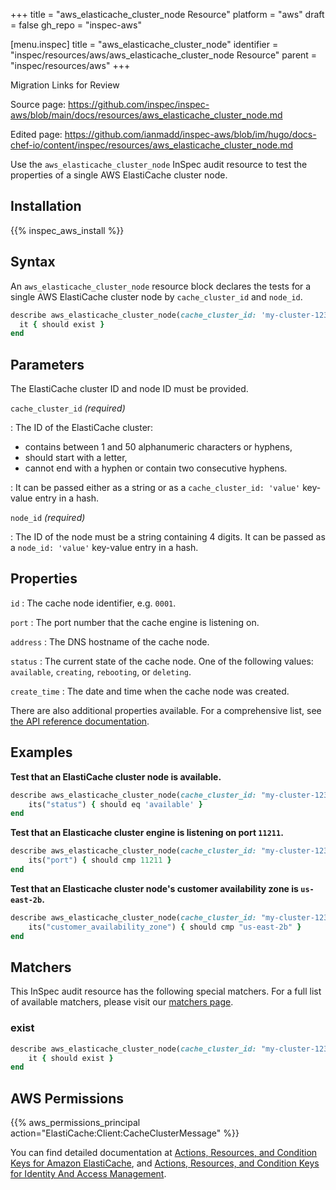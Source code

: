 +++
title = "aws_elasticache_cluster_node Resource"
platform = "aws"
draft = false
gh_repo = "inspec-aws"

[menu.inspec]
title = "aws_elasticache_cluster_node"
identifier = "inspec/resources/aws/aws_elasticache_cluster_node Resource"
parent = "inspec/resources/aws"
+++

<div class="admonition-note">
<p class="admonition-note-title">Migration Links for Review</p>
<div class="admonition-note-text">
<p>Source page: <a href="https://github.com/inspec/inspec-aws/blob/main/docs/resources/aws_elasticache_cluster_node.md">https://github.com/inspec/inspec-aws/blob/main/docs/resources/aws_elasticache_cluster_node.md</a></p>
<p>Edited page: <a href="https://github.com/ianmadd/inspec-aws/blob/im/hugo/docs-chef-io/content/inspec/resources/aws_elasticache_cluster_node.md">https://github.com/ianmadd/inspec-aws/blob/im/hugo/docs-chef-io/content/inspec/resources/aws_elasticache_cluster_node.md</a></p>
</div>
</div>


Use the `aws_elasticache_cluster_node` InSpec audit resource to test the properties of a single AWS ElastiCache cluster node.

## Installation

{{% inspec_aws_install %}}

## Syntax

An `aws_elasticache_cluster_node` resource block declares the tests for a single AWS ElastiCache cluster node by `cache_cluster_id`  and `node_id`.

```ruby
describe aws_elasticache_cluster_node(cache_cluster_id: 'my-cluster-123', node_id: '0001') do
  it { should exist }
end
```

## Parameters

The ElastiCache cluster ID and node ID must be provided.

`cache_cluster_id` _(required)_

: The ID of the ElastiCache cluster:
   - contains between 1 and 50 alphanumeric characters or hyphens, 
   - should start with a letter, 
   - cannot end with a hyphen or contain two consecutive hyphens.

: It can be passed either as a string or as a `cache_cluster_id: 'value'` key-value entry in a hash.

`node_id` _(required)_

: The ID of the node must be a string containing 4 digits. It can be passed as a `node_id: 'value'` key-value entry in a hash.

## Properties

`id`
: The cache node identifier, e.g. `0001`.

`port`
: The port number that the cache engine is listening on.

`address`
: The DNS hostname of the cache node.

`status`
: The current state of the cache node. One of the following values: `available`, `creating`, `rebooting`, or `deleting`.

`create_time`
: The date and time when the cache node was created.

There are also additional properties available. For a comprehensive list, see [the API reference documentation](https://docs.aws.amazon.com/AmazonElastiCache/latest/APIReference/API_CacheNode.html).

## Examples

**Test that an ElastiCache cluster node is available.**

```ruby
describe aws_elasticache_cluster_node(cache_cluster_id: "my-cluster-123", node_id: "0001") do
    its("status") { should eq 'available' }
end
```

**Test that an Elasticache cluster engine is listening on port `11211`.**

```ruby
describe aws_elasticache_cluster_node(cache_cluster_id: "my-cluster-123", node_id: "0001") do
    its("port") { should cmp 11211 }
end
```

**Test that an Elasticache cluster node's customer availability zone is `us-east-2b`.**

```ruby
describe aws_elasticache_cluster_node(cache_cluster_id: "my-cluster-123", node_id: "0001") do
    its("customer_availability_zone") { should cmp "us-east-2b" }
end
```

## Matchers

This InSpec audit resource has the following special matchers. For a full list of available matchers, please visit our [matchers page](https://www.inspec.io/docs/reference/matchers/).


### exist

```ruby
describe aws_elasticache_cluster_node(cache_cluster_id: "my-cluster-123", node_id: "0001") do
    it { should exist }
end
```

## AWS Permissions

{{% aws_permissions_principal action="ElastiCache:Client:CacheClusterMessage" %}}

You can find detailed documentation at [Actions, Resources, and Condition Keys for Amazon ElastiCache](https://docs.aws.amazon.com/IAM/latest/UserGuide/list_amazonelasticache.html), and [Actions, Resources, and Condition Keys for Identity And Access Management](https://docs.aws.amazon.com/IAM/latest/UserGuide/list_identityandaccessmanagement.html).